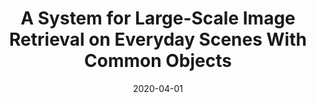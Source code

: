 ---
title: "A System for Large-Scale Image Retrieval on Everyday Scenes With Common Objects"
collection: publications
permalink: /publication/2020-QIK
date: 2020-04-01
paperurl: 'https://drive.google.com/file/d/1hcqZRtRFHK2eC39D8p2j-pCbl2CgVsvl/view'
github: 'https://github.com/MU-Data-Science/QIK.git'
citation: '<b>Arun Zachariah</b>, Mohamed Gharibi, Praveen Rao - &quot;QIK: A System for Large-Scale Image Retrieval on Everyday Scenes With Common Objects.&quot; <i>Annual ACM International Conference on Multimedia Retrieval (ICMR 2020)</i>, pages 126-135, Dublin, Ireland.'
---